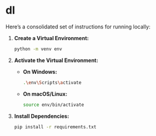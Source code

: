 # dl

Here’s a consolidated set of instructions for running locally:

1. **Create a Virtual Environment:**

   ```bash
   python -m venv env
   ```

2. **Activate the Virtual Environment:**

   - **On Windows:**

     ```bash
     .\env\Scripts\activate
     ```

   - **On macOS/Linux:**

     ```bash
     source env/bin/activate
     ```

3. **Install Dependencies:**

   ```bash
   pip install -r requirements.txt
   ```

